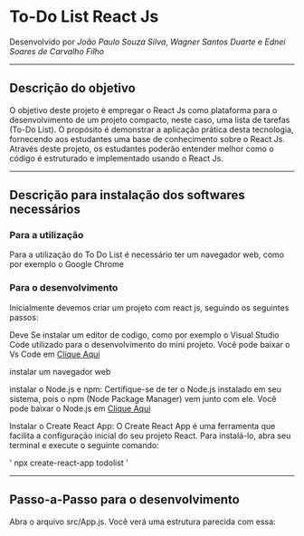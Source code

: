 # To-Do List React Js
Desenvolvido por *João Paulo Souza Silva*, *Wagner Santos Duarte* e *Ednei Soares de Carvalho Filho*

---

## Descrição do objetivo
O objetivo deste projeto é empregar o React Js como plataforma para o desenvolvimento de um projeto compacto, neste caso, uma lista de tarefas (To-Do List). O propósito é demonstrar a aplicação prática desta tecnologia, fornecendo aos estudantes uma base de conhecimento sobre o React Js. Através deste projeto, os estudantes poderão entender melhor como o código é estruturado e implementado usando o React Js.

---

## Descrição para instalação dos softwares necessários

### Para a utilização 
Para a utilização do To Do List é necessário ter um navegador web, como por exemplo o Google Chrome

### Para o desenvolvimento
Inicialmente devemos criar um projeto com react js, seguindo os seguintes passos:

Deve Se instalar um editor de codigo, como por exemplo o Visual Studio Code utilizado para o desenvolvimento do mini projeto. Você pode baixar o Vs Code em [Clique Aqui](https://code.visualstudio.com/)

instalar um navegador web

instalar o Node.js e npm: Certifique-se de ter o Node.js instalado em seu sistema, pois o npm (Node Package Manager) vem junto com ele. Você pode baixar o Node.js em [Clique Aqui](https://nodejs.org/.)

Instalar o Create React App: O Create React App é uma ferramenta que facilita a configuração inicial do seu projeto React. Para instalá-lo, abra seu terminal e execute o seguinte comando:

  ' npx create-react-app todolist '

---

## Passo-a-Passo para o desenvolvimento
Abra o arquivo src/App.js. Você verá uma estrutura parecida com essa: 
